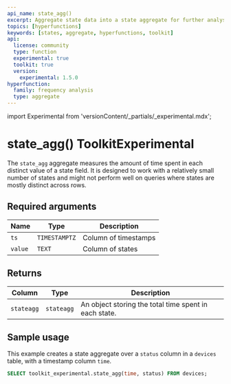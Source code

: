 ```yaml
---
api_name: state_agg()
excerpt: Aggregate state data into a state aggregate for further analysis
topics: [hyperfunctions]
keywords: [states, aggregate, hyperfunctions, toolkit]
api:
  license: community
  type: function
  experimental: true
  toolkit: true
  version:
    experimental: 1.5.0
hyperfunction:
  family: frequency analysis
  type: aggregate
---
```


import Experimental from 'versionContent/_partials/_experimental.mdx';

# state_agg()  <tag type="toolkit">Toolkit</tag><tag type="experimental-toolkit">Experimental</tag>

The `state_agg` aggregate measures the amount of time spent in each
distinct value of a state field. It is designed to work with a relatively small
number of states and might not perform well on queries where states are
mostly distinct across rows.

<Experimental />

## Required arguments

|Name|Type|Description|
|-|-|-|
|`ts`|`TIMESTAMPTZ`|Column of timestamps|
|`value`|`TEXT`|Column of states|

## Returns

|Column|Type|Description|
|-|-|-|
|`stateagg`|`stateagg`|An object storing the total time spent in each state.|

## Sample usage

This example creates a state aggregate over a `status` column in a `devices`
table, with a timestamp column `time`.

```sql
SELECT toolkit_experimental.state_agg(time, status) FROM devices;
```
